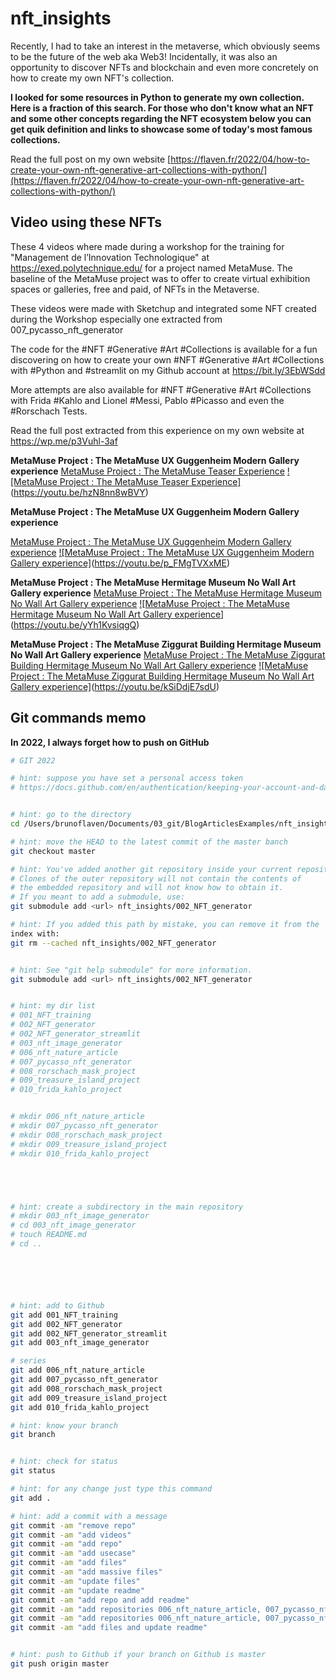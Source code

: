 # nft_insights


Recently, I had to take an interest in the metaverse, which obviously seems to be the future of the web aka Web3! Incidentally, it was also an opportunity to discover NFTs and blockchain and even more concretely on how to create my own NFT's collection.

**I looked for some resources in Python to generate my own collection. Here is a fraction of this search. For those who don't know what an NFT and some other concepts regarding the NFT ecosystem below you can get quik definition and links to showcase some of today's most famous collections.**


Read the full post on my own website [https://flaven.fr/2022/04/how-to-create-your-own-nft-generative-art-collections-with-python/](https://flaven.fr/2022/04/how-to-create-your-own-nft-generative-art-collections-with-python/)

## Video using these NFTs

These 4 videos where made during a workshop for the training for "Management de l’Innovation Technologique" at https://exed.polytechnique.edu/ for a project named MetaMuse. The baseline of the MetaMuse project was to offer to create virtual exhibition spaces or galleries, free and paid, of NFTs in the Metaverse.

These videos were made with Sketchup and integrated some NFT created during the Workshop especially one extracted from 007_pycasso_nft_generator

The code for the #NFT #Generative #Art #Collections is available for a fun discovering on how to create your own #NFT #Generative #Art #Collections with #Python and #streamlit on my Github account at https://bit.ly/3EbWSdd

More attempts are also available for #NFT #Generative #Art #Collections with Frida #Kahlo and Lionel #Messi, Pablo #Picasso and even the #Rorschach Tests.

Read the full post extracted from this experience on my own website at https://wp.me/p3Vuhl-3af


**MetaMuse Project : The MetaMuse UX Guggenheim Modern Gallery experience**
[MetaMuse Project : The MetaMuse Teaser Experience](https://www.youtube.com/watch?v=6R0HYHIVVUQ)
[![MetaMuse Project : The MetaMuse Teaser Experience]](metamuse_teaser_cover_small.jpg)(https://youtu.be/hzN8nn8wBVY)



**MetaMuse Project : The MetaMuse UX Guggenheim Modern Gallery experience**

[MetaMuse Project : The MetaMuse UX Guggenheim Modern Gallery experience](https://www.youtube.com/watch?v=p_FMgTVXxME)
[![MetaMuse Project : The MetaMuse UX Guggenheim Modern Gallery experience]](metamuse_ux_guggenheim_modern_gallery_cover_small.jpg)(https://youtu.be/p_FMgTVXxME)

**MetaMuse Project : The MetaMuse Hermitage Museum No Wall Art Gallery experience**
[MetaMuse Project : The MetaMuse Hermitage Museum No Wall Art Gallery experience](https://www.youtube.com/watch?v=yYh1KvsiqgQ)
[![MetaMuse Project : The MetaMuse Hermitage Museum No Wall Art Gallery experience]](metamuse_ux_hermitage_no_wall_art_gallery_cover_small.jpg)(https://youtu.be/yYh1KvsiqgQ)

**MetaMuse Project : The MetaMuse Ziggurat Building Hermitage Museum No Wall Art Gallery experience**
[MetaMuse Project : The MetaMuse Ziggurat Building Hermitage Museum No Wall Art Gallery experience](https://www.youtube.com/watch?v=kSiDdjE7sdU)
[![MetaMuse Project : The MetaMuse Ziggurat Building Hermitage Museum No Wall Art Gallery experience]](metamuse_ux_ziggurat_hermitage_art_gallery_small.jpg)(https://youtu.be/kSiDdjE7sdU)

## Git commands memo

**In 2022, I always forget how to push on GitHub**

```bash
# GIT 2022

# hint: suppose you have set a personal access token
# https://docs.github.com/en/authentication/keeping-your-account-and-data-secure/creating-a-personal-access-token


# hint: go to the directory
cd /Users/brunoflaven/Documents/03_git/BlogArticlesExamples/nft_insights

# hint: move the HEAD to the latest commit of the master banch
git checkout master

# hint: You've added another git repository inside your current repository.
# Clones of the outer repository will not contain the contents of
# the embedded repository and will not know how to obtain it.
# If you meant to add a submodule, use:
git submodule add <url> nft_insights/002_NFT_generator

# hint: If you added this path by mistake, you can remove it from the
index with:
git rm --cached nft_insights/002_NFT_generator


# hint: See "git help submodule" for more information.
git submodule add <url> nft_insights/002_NFT_generator


# hint: my dir list
# 001_NFT_training
# 002_NFT_generator
# 002_NFT_generator_streamlit
# 003_nft_image_generator
# 006_nft_nature_article
# 007_pycasso_nft_generator
# 008_rorschach_mask_project
# 009_treasure_island_project
# 010_frida_kahlo_project


# mkdir 006_nft_nature_article
# mkdir 007_pycasso_nft_generator
# mkdir 008_rorschach_mask_project
# mkdir 009_treasure_island_project
# mkdir 010_frida_kahlo_project





# hint: create a subdirectory in the main repository
# mkdir 003_nft_image_generator
# cd 003_nft_image_generator
# touch README.md
# cd ..






# hint: add to Github
git add 001_NFT_training
git add 002_NFT_generator
git add 002_NFT_generator_streamlit
git add 003_nft_image_generator

# series
git add 006_nft_nature_article
git add 007_pycasso_nft_generator
git add 008_rorschach_mask_project
git add 009_treasure_island_project
git add 010_frida_kahlo_project

# hint: know your branch
git branch


# hint: check for status
git status

# hint: for any change just type this command
git add .

# hint: add a commit with a message
git commit -am "remove repo"
git commit -am "add videos"
git commit -am "add repo"
git commit -am "add usecase"
git commit -am "add files"
git commit -am "add massive files"
git commit -am "update files"
git commit -am "update readme"
git commit -am "add repo and add readme"
git commit -am "add repositories 006_nft_nature_article, 007_pycasso_nft_generator 008_rorschach_mask_project, 009_treasure_island_project, 010_frida_kahlo_project"
git commit -am "add repositories 006_nft_nature_article, 007_pycasso_nft_generator 008_rorschach_mask_project, 009_treasure_island_project, 010_frida_kahlo_project; add and update readme"
git commit -am "add files and update readme"


# hint: push to Github if your branch on Github is master
git push origin master

```
